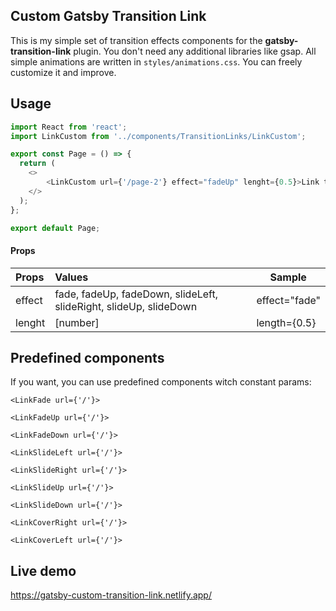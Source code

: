 ## Custom Gatsby Transition Link

This is my simple set of transition effects components for the **gatsby-transition-link** plugin.
You don't need any additional libraries like gsap. All simple animations are written in 
`styles/animations.css`. You can freely customize it and improve.

## Usage

```js
import React from 'react';
import LinkCustom from '../components/TransitionLinks/LinkCustom';

export const Page = () => {
  return (
    <>
        <LinkCustom url={'/page-2'} effect="fadeUp" lenght={0.5}>Link to page-2</LinkCustom>
    </>
  );
};

export default Page;
```

#### Props

|Props|Values|Sample
|:---|:---|---|
|effect|fade, fadeUp, fadeDown, slideLeft, slideRight, slideUp, slideDown| effect="fade"
|lenght|[number]|length={0.5}|

## Predefined components

If you want, you can use predefined components witch constant params:

`<LinkFade url={'/'}>`

`<LinkFadeUp url={'/'}>`

`<LinkFadeDown url={'/'}>`

`<LinkSlideLeft url={'/'}>`

`<LinkSlideRight url={'/'}>`

`<LinkSlideUp url={'/'}>`

`<LinkSlideDown url={'/'}>`

`<LinkCoverRight url={'/'}>`

`<LinkCoverLeft url={'/'}>`

## Live demo

https://gatsby-custom-transition-link.netlify.app/
